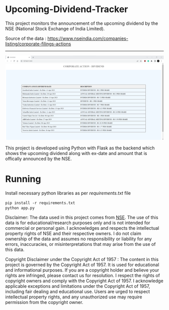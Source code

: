 # Upcoming-Dividend-Tracker
This project monitors the announcement of the upcoming dividend by the NSE (National Stock Exchange of India Limited).

Source of the data : https://www.nseindia.com/companies-listing/corporate-filings-actions

<hr/>

![image](image.png)

This project is developed using Python with Flask as the backend which shows the upcoming dividend along with ex-date and amount that is offically announced by the NSE.


# Running
Install necessary python libraries as per _requirements.txt_ file
```
pip install -r requirements.txt 
python app.py
```
Disclaimer: The data used in this project comes from [NSE](https://www.nseindia.com/). The use of this data is for educational/research purposes only and is not intended for commercial or personal gain. I acknowledges and respects the intellectual property rights of NSE and their respective owners. I do not claim ownership of the data and assumes no responsibility or liability for any errors, inaccuracies, or misinterpretations that may arise from the use of this data.

Copyright Disclaimer under the Copyright Act of 1957 : The content in this project is governed by the Copyright Act of 1957. It is used for educational and informational purposes. If you are a copyright holder and believe your rights are infringed, please contact us for resolution. I respect the rights of copyright owners and comply with the Copyright Act of 1957. I acknowledge applicable exceptions and limitations under the Copyright Act of 1957, including fair dealing and educational use. Users are urged to respect intellectual property rights, and any unauthorized use may require permission from the copyright owner.
